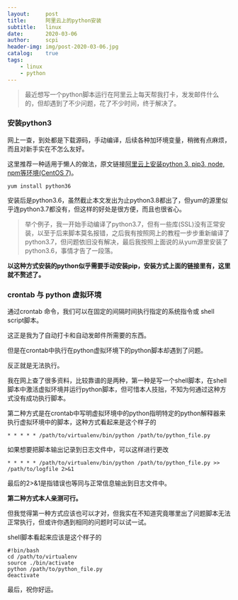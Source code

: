 ```yaml
---
layout:     post
title:      阿里云上的python安装
subtitle:   linux
date:       2020-03-06
author:     scpi
header-img: img/post-2020-03-06.jpg
catalog:	true
tags:
    - linux
    - python
---
```


> 最近想写一个python脚本运行在阿里云上每天帮我打卡，发发邮件什么的，但却遇到了不少问题，花了不少时间，终于解决了。

### 安装python3

网上一查，到处都是下载源码，手动编译，后续各种加环境变量，稍微有点麻烦，而且对新手实在不怎么友好。

这里推荐一种适用于懒人的做法，原文链接[阿里云上安装python 3, pip3, node, npm等环境(CentOS 7)](https://blog.csdn.net/u013613428/article/details/80648234)。

```
yum install python36
```

安装后是python3.6，虽然截止本文发出为止python3.8都出了，但yum的源里似乎连python3.7都没有，但这样的好处是很方便，而且也很省心。

> 举个例子，我一开始手动编译了python3.7，但有一些库(SSL)没有正常安装，以至于后来脚本莫名报错，之后我有按照网上的教程一步步重新编译了python3.7，但问题依旧没有解决，最后我按照上面说的从yum源里安装了python3.6，事情才告了一段落。

**以这种方式安装的python似乎需要手动安装pip，安装方式上面的链接里有，这里就不赘述了。**

### crontab 与 python 虚拟环境

通过crontab 命令，我们可以在固定的间隔时间执行指定的系统指令或 shell script脚本。

这正是我为了自动打卡和自动发邮件所需要的东西。

但是在crontab中执行在python虚拟环境下的python脚本却遇到了问题。

反正就是无法执行。

我在网上查了很多资料，比较靠谱的是两种，第一种是写一个shell脚本，在shell脚本中激活虚拟环境并运行python脚本，但可惜本人技拙，不知为何通过这种方式没有成功执行脚本。

第二种方式是在crontab中写明虚拟环境中的python指明特定的python解释器来执行虚拟环境中的脚本，这种方式看起来是这个样子的

```
* * * * * /path/to/virtualenv/bin/python /path/to/python_file.py
```

如果想要把脚本输出记录到日志文件中，可以这样进行更改

```
* * * * * /path/to/virtualenv/bin/python /path/to/python_file.py >> /path/to/logfile 2>&1
```

最后的2>&1是指错误也等同与正常信息输出到日志文件中。

**第二种方式本人亲测可行。**

但我觉得第一种方式应该也可以才对，但我实在不知道究竟哪里出了问题脚本无法正常执行，但或许你遇到相同的问题时可以试一试。

shell脚本看起来应该是这个样子的

```
#!bin/bash
cd /path/to/virtualenv
source ./bin/activate
python /path/to/python_file.py
deactivate
```

最后，祝你好运。